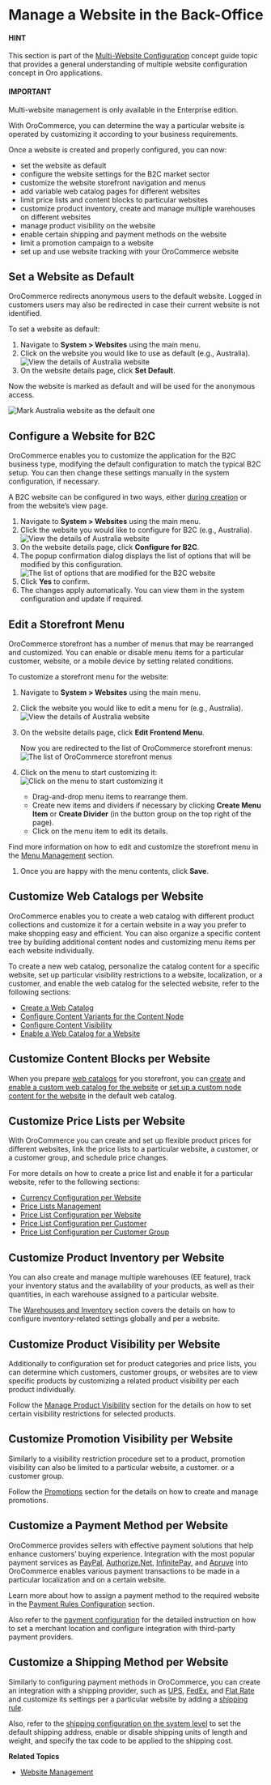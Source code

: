 <a id="user-guide-system-websites-manage-websites"></a>

# Manage a Website in the Back-Office

#### HINT
This section is part of the [Multi-Website Configuration](../../../concept-guides/business-models/websites/index.md#website-management-concept-guide) concept guide topic that provides a general understanding of multiple website configuration concept in Oro applications.

#### IMPORTANT
Multi-website management is only available in the Enterprise edition.

With OroCommerce, you can determine the way a particular website is operated by customizing it according to your business requirements.

Once a website is created and properly configured, you can now:

* set the website as default
* configure the website settings for the B2C market sector
* customize the website storefront navigation and menus
* add variable web catalog pages for different websites
* limit price lists and content blocks to particular websites
* customize product inventory, create and manage multiple warehouses on different websites
* manage product visibility on the website
* enable certain shipping and payment methods on the website
* limit a promotion campaign to a website
* set up and use website tracking with your OroCommerce website

## Set a Website as Default

OroCommerce redirects anonymous users to the default website. Logged in customers users may also be redirected in case their current website is not identified.

To set a website as default:

1. Navigate to **System > Websites** using the main menu.
2. Click on the website you would like to use as default (e.g., Australia).
   ![View the details of Australia website](user/img/system/websites/view_website_australia.png)
3. On the website details page, click <i class="fa fa-flag fa-lg" aria-hidden="true"></i> **Set Default**.

Now the website is marked as default and will be used for the anonymous access.

![Mark Australia website as the default one](user/img/system/websites/default_australia_website.png)

<a id="user-guide-system-websites-b2c"></a>

## Configure a Website for B2C

OroCommerce enables you to customize the application for the B2C business type, modifying the default configuration to match the typical B2C setup. You can then change these settings manually in the system configuration, if necessary.

A B2C website can be configured in two ways, either [during creation](create.md#system-websites-create) or from the website’s view page.

1. Navigate to **System > Websites** using the main menu.
2. Click the website you would like to configure for B2C (e.g., Australia).
   ![View the details of Australia website](user/img/system/websites/view_website_australia_B2C.png)
3. On the website details page, click <i class="fas fa-shopping-bag" aria-hidden="true"></i> **Configure for B2C**.
4. The popup confirmation dialog displays the list of options that will be modified by this configuration.
   ![The list of options that are modified for the B2C website](user/img/system/websites/B2C_settings2.png)
5. Click **Yes** to confirm.
6. The changes apply automatically. You can view them in the system configuration and update if required.

## Edit a Storefront Menu

OroCommerce storefront has a number of menus that may be rearranged and customized. You can enable or disable menu items for a particular customer, website, or a mobile device by setting related conditions.

To customize a storefront menu for the website:

1. Navigate to **System > Websites** using the main menu.
2. Click the website you would like to edit a menu for (e.g., Australia).
   ![View the details of Australia website](user/img/system/websites/view_website_australia1.png)
3. On the website details page, click <i class="fas fa-cog" aria-hidden="true"></i> **Edit Frontend Menu**.

   Now you are redirected to the list of OroCommerce storefront menus:
   ![The list of OroCommerce storefront menus](user/img/system/websites/front_menu.png)
4. Click on the menu to start customizing it:
   ![Click on the menu to start customizing it](user/img/system/websites/edit_menu.png)
   * Drag-and-drop menu items to rearrange them.
   * Create new items and dividers if necessary by clicking **Create Menu Item** or **Create Divider** (in the button group on the top right of the page).
   * Click on the menu item to edit its details.

Find more information on how to edit and customize the storefront menu in the [Menu Management](../menus/index.md#doc-config-menus-menuspage) section.

1. Once you are happy with the menu contents, click **Save**.

## Customize Web Catalogs per Website

OroCommerce enables you to create a web catalog with different product collections and customize it for a certain website in a way you prefer to make shopping easy and efficient. You can also organize a specific content tree by building additional content nodes and customizing menu items per each website individually.

To create a new web catalog, personalize the catalog content for a specific website, set up particular visibility restrictions to a website, localization, or a customer, and enable the web catalog for the selected website, refer to the following sections:

* [Create a Web Catalog](../../marketing/web-catalogs/create.md#user-guide-web-catalog-create)
* [Configure Content Variants for the Content Node](../../marketing/web-catalogs/edit-content-tree/content-variants.md#user-guide-marketing-web-catalog-content-variant)
* [Configure Content Visibility](../../marketing/web-catalogs/edit-content-tree/visibility.md#user-guide-marketing-web-catalog-node-visibility)
* [Enable a Web Catalog for a Website](web-configuration/general-sys-config/websites/website-routing.md#user-guide-marketing-web-catalog-enable-per-website)

## Customize Content Blocks per Website

When you prepare [web catalogs](../../marketing/web-catalogs/index.md#user-guide-web-catalog) for you storefront, you can [create](../../marketing/web-catalogs/create.md#user-guide-web-catalog-create) and [enable a custom web catalog for the website](web-configuration/general-sys-config/websites/website-routing.md#user-guide-marketing-web-catalog-enable-per-website) or [set up a custom node content for the website](../../marketing/web-catalogs/edit-content-tree/visibility.md#user-guide-marketing-web-catalog-customize) in the default web catalog.

<a id="user-guide-system-websites-price-lists"></a>

## Customize Price Lists per Website

With OroCommerce you can create and set up flexible product prices for different websites, link the price lists to a particular website, a customer, or a customer group, and schedule price changes.

For more details on how to create a price list and enable it for a particular website, refer to the following sections:

* [Currency Configuration per Website](web-configuration/commerce/catalog/website-pricing.md#sys-websites-sysconfig-currency)
* [Price Lists Management](../../sales/price-lists/index.md#user-guide-pricing-pricelist-management)
* [Price List Configuration per Website](configure-price-lists.md#sys-website-edit-price-lists)
* [Price List Configuration per Customer](../../customers/customers/customer-price-lists.md#customers-customers-edit-price-lists)
* [Price List Configuration per Customer Group](../../customers/customer-groups/customer-group-price-lists.md#customers-customer-groups-edit-price-lists)

## Customize Product Inventory per Website

You can also create and manage multiple warehouses (EE feature), track your inventory status and the availability of your products, as well as their quantities, in each warehouse assigned to a particular website.

The [Warehouses and Inventory](../../inventory/index.md#user-guide-inventory) section covers the details on how to configure inventory-related settings globally and per a website.

## Customize Product Visibility per Website

Additionally to configuration set for product categories and price lists, you can determine which customers, customer groups, or websites are to view specific products by customizing a related product visibility per each product individually.

Follow the [Manage Product Visibility](../../products/products/managing-product-visibility.md#products-product-visibility) section for the details on how to set certain visibility restrictions for selected products.

## Customize Promotion Visibility per Website

Similarly to a visibility restriction procedure set to a product, promotion visibility can also be limited to a particular website, a customer. or a customer group.

Follow the [Promotions](../../marketing/promotions/promotions/index.md#user-guide-marketing-promotions) section for the details on how to create and manage promotions.

## Customize a Payment Method per Website

OroCommerce provides sellers with effective payment solutions that help enhance customers’ buying experience. Integration with the most popular payment services as [PayPal](../integrations/payment-integration/paypal-services/index.md#user-guide-payment-payment-providers-overview-paypal), [Authorize.Net](../integrations/payment-integration/authorizenet/index.md#user-guide-payment-payment-providers-overview-authorizenet), [InfinitePay](../integrations/payment-integration/infinitepay/index.md#user-guide-payment-payment-providers-overview-infinitepay), and [Apruve](../integrations/payment-integration/apruve/index.md#user-guide-payment-payment-providers-overview-apruve) into OroCommerce enables various payment transactions to be made in a particular localization and on a certain website.

Learn more about how to assign a payment method to the required website in the [Payment Rules Configuration](../payment-rules/index.md#sys-payment-rules) section.

Also refer to the [payment configuration](../../../concept-guides/administration/payment-configuration/index.md#user-guide-payment-configuration) for the detailed instruction on how to set a merchant location and configure integration with third-party payment providers.

## Customize a Shipping Method per Website

Similarly to configuring payment methods in OroCommerce, you can create an integration with a shipping provider, such as [UPS](../integrations/shipping-integration/ups.md#doc-integrations-ups), [FedEx](../integrations/shipping-integration/fedex.md#doc-integrations-fedex), and [Flat Rate](../integrations/shipping-integration/flat-rate.md#doc-integrations-flat-rate) and customize its settings per a particular website by adding a [shipping rule](../integrations/shipping-integration/index.md#sys-integrations-manage-integrations-ups-flat-rate).

Also, refer to the [shipping configuration on the system level](../configuration/commerce/shipping/index.md#user-guide-shipping-configuration) to set the default shipping address, enable or disable shipping units of length and weight, and specify the tax code to be applied to the shipping cost.

**Related Topics**

* [Website Management](index.md#user-guide-system-websites)

<!-- fa-bars = fa-navicon -->
<!-- Ic Tiles is used as Set As Default in saved views, and as tiles in display layout options -->
<!-- IcPencil refers to Rename in Commerce and Inline Editing in CRM -->
<!-- Check mark in the square. -->
<!-- SortDesc is also used as drop-down arrow -->
